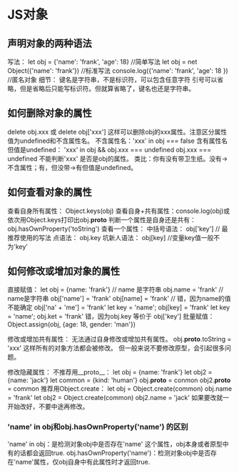 # JS对象
## 声明对象的两种语法
写法：
let obj = {'name': 'frank', 'age': 18}	//简单写法
let obj = net Object({'name': 'frank'})   //标准写法
console.log({'name': 'frank', 'age': 18 })	//匿名对象
细节：
键名是字符串，不是标识符，可以包含任意字符
引号可以省略，但是省略后只能写标识符。但就算省略了，键名也还是字符串。

## 如何删除对象的属性
delete obj.xxx 或 delete obj['xxx']
这样可以删除obj的xxx属性。注意区分属性值为undefined和不含属性名。
不含属性名：'xxx' in obj === false
含有属性名但值是undefined： 'xxx' in obj && obj.xxx === undefined
obj.xxx === undefined 不能判断'xxx' 是否是obj的属性。
类比：你有没有带卫生纸。没有→不含属性；有，但没带→有但值是undefined。

## 如何查看对象的属性
查看自身所有属性： Object.keys(obj)
查看自身+共有属性：console.log(obj)或依次用Object.keys打印出obj.__proto__
判断一个属性是自身还是共有：obj.hasOwnProperty('toString')
查看一个属性：
中括号语法： obj['key'] // 最推荐使用的写法
点语法： obj.key
坑新人语法： obj[key] //变量key值一般不为'key'

## 如何修改或增加对象的属性
直接赋值：
let obj = {name: 'frank'} // name 是字符串
obj.name = 'frank' // name是字符串
obj['name'] = 'frank'
obj[name] = 'frank' // 错，因为name的值不能确定
obj['na' + 'me'] = 'frank'
let key = 'name'; obj[key] = 'frank'
let key = 'name'; obj.ket = 'frank' 错，因为obj.key 等价于 obj['key']
批量赋值：
Object.assign(obj, {age: 18, gender: 'man'})

修改或增加共有属性：
无法通过自身修改或增加共有属性。
obj.__proto__.toString = 'xxx' 这样所有的对象方法都会被修改。
但一般来说不要修改原型，会引起很多问题。

修改隐藏属性：
不推荐用__proto__：
let obj = {name: 'frank'}
let obj2 = {name: 'jack'}
let common = {kind: 'human'}
obj.__proto__ = conmon    obj2.__proto__ = common
推荐用Object.create：
let obj = Object.create(common)
obj.name = 'frank'
let obj2 = Object.create(common)
obj2.name = 'jack'
如果要改就一开始改好，不要中途再修改。

### 'name' in obj和obj.hasOwnProperty('name') 的区别
'name' in obj：是检测对象obj中是否存在'name' 这个属性，obj本身或者原型中有的话都会返回true.
obj.hasOwnProperty('name')：检测对象obj中是否存在'name'属性，仅obj自身中有此属性时才返回true.
